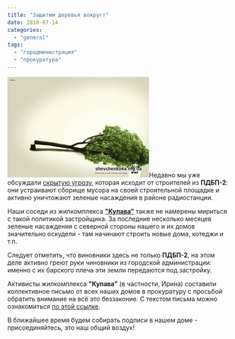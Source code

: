 ```yaml
---
title: "Защитим деревья вокруг!"
date: 2010-07-14
categories: 
  - "general"
tags: 
  - "горадминистрация"
  - "прокуратура"
---
```


![Защитим деревья вокруг!](/wp-content/uploads/2010/07/2wwf.jpg "Защитим деревья вокруг!")Недавно мы уже обсуждали [скрытую угрозу](http://shevchenko4a.brovary.org/skritaya-ugroza-pdbp2/), которая исходит от строителей из **ПДБП-2**: они устраивают сборище мусора на своей строительной площадке и активно уничтожают зеленые насаждения в районе радиостанции.

Наши соседи из жилкомплекса [**"Купава"**](http://shevchenko4a.brovary.org/my-ne-odni/) также не намерены мириться с такой политикой застройщика. За последние несколько месяцев зеленые насаждения с северной стороны нашего и их домов значительно оскудели - там начинают строить новые дома, котеджи и т.п.

Следует отметить, что виновники здесь не только **ПДБП-2**, на этом деле активно греют руки чиновники из городской администрации: именно с их барского плеча эти земли передаются под застройку.

Активисты жилкомплекса **"Купава"** (в частности, Ирина) составили коллективное <!--more-->письмо от всех наших домов в прокуратуру с просьбой обратить внимание на всё это беззаконие. С текстом письма можно ознакомиться [по этой ссылке](https://docs.google.com/fileview?id=0B15gOycbY2u7N2Y0Yzk5MTgtMTJkZS00MGJhLTgxMTEtOWRmZmRkYmJkN2Y3&hl=ru).

В ближайшее время будем собирать подписи в нашем доме - присоединяйтесь, это наш общий воздух!
